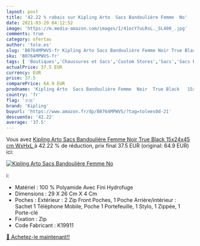 ```yaml
---
layout: post
title: '42.22 % rabais sur Kipling Arto  Sacs Bandoulière Femme  No'
date: 2021-03-29 04:12:52
image: 'https://m.media-amazon.com/images/I/41ocY7uLRsL._SL400_.jpg'
comments: true
category: ofertas
author: 'tole.es'
slug: 'B0764MPWVS-fr Kipling Arto Sacs Bandoulière Femme Noir True Black...'
sku: 'B0764MPWVS-fr'
tags: [ 'Boutiques','Chaussures et Sacs','Custom Stores','Sacs','Sacs bandoulière femme','Sacs à main femme','kipling', ]
actualPrice: 37.5 EUR
currency: EUR
price: 37.5
comparePrice: 64.9 EUR
prodname: 'Kipling Arto  Sacs Bandoulière Femme  Noir  True Black   15x24x45 cm  WxHxL '
country: 'fr'
flag: '🇫🇷'
brand: 'Kipling'
buyurl: 'https://www.amazon.fr/dp/B0764MPWVS/?tag=tolees0d-21'
descuento: '42.22'
average: '37.5'
---
```


Vous avez [Kipling Arto  Sacs Bandoulière Femme  Noir  True Black   15x24x45 cm  WxHxL ](https://www.amazon.fr/dp/B0764MPWVS/?tag=tolees0d-21)  à  42.22 % de réduction, prix final  37.5 EUR (original: 64.9 EUR) ici:

[![Kipling Arto  Sacs Bandoulière Femme  No](https://m.media-amazon.com/images/I/41ocY7uLRsL._SL400_.jpg)](https://www.amazon.fr/dp/B0764MPWVS/?tag=tolees0d-21)

ℹ️:

- Matériel : 100 % Polyamide Avec Fini Hydrofuge
- Dimensions : 29 X 26 Cm X 4 Cm
- Poches : Extérieur : 2 Zip Front Poches, 1 Poche Arrière/intérieur : Sachet 1 Téléphone Mobile, Poche 1 Portefeuille, 1 Stylo, 1 Zippée, 1 Porte-clé
- Fixation : Zip
- Code Fabricant : K19911

[🛒 Achetez-le maintenant!!](https://www.amazon.fr/dp/B0764MPWVS/?tag=tolees0d-21)
